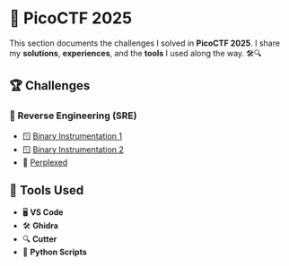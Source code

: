 # 🚀 PicoCTF 2025  
This section documents the challenges I solved in **PicoCTF 2025**. I share my **solutions**, **experiences**, and the **tools** I used along the way. 🛠️🔍  

## 🏆 Challenges  
### 🔑 Reverse Engineering (SRE)  
*  🪟 [Binary Instrumentation 1](./BinaryInstrumentation1.md)
*  🪟 [Binary Instrumentation 2](./BinaryInstrumentation2.md)
*  🐧 [Perplexed](./perplexed.md)


## 🔧 Tools Used  
- 🖥️ **VS Code**  
- 🛠️ **Ghidra**
- 🔍 **Cutter**
- 🐍 **Python Scripts**  


